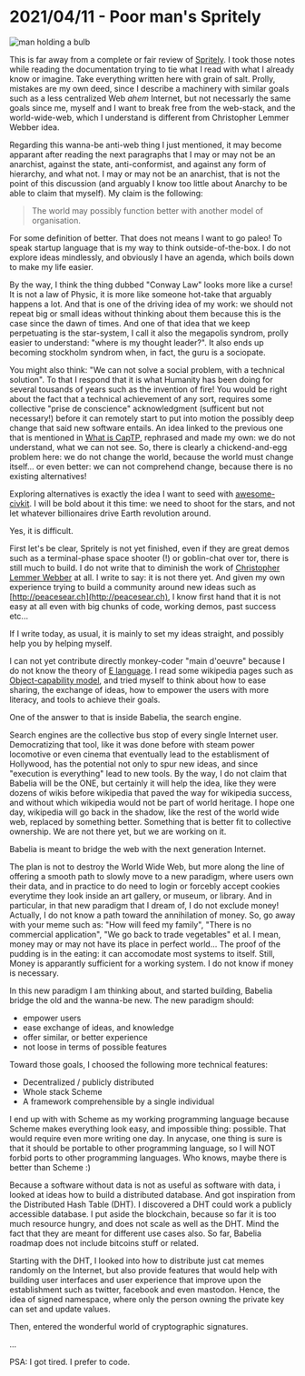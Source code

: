 # 2021/04/11 - Poor man's Spritely

![man holding a bulb](https://images.unsplash.com/photo-1474631245212-32dc3c8310c6?ixlib=rb-1.2.1&ixid=MXwxMjA3fDB8MHxwaG90by1wYWdlfHx8fGVufDB8fHw%3D&auto=format&fit=crop&w=1024&q=80)

This is far away from a complete or fair review of
[Spritely](https://spritelyproject.org/). I took those notes while
reading the documentation trying to tie what I read with what I
already know or imagine. Take everything written here with grain of
salt. Prolly, mistakes are my own deed, since I describe a machinery
with similar goals such as a less centralized Web *ahem* Internet, but
not necessarly the same goals since me, myself and I want to break
free from the web-stack, and the world-wide-web, which I understand is
different from Christopher Lemmer Webber idea.

Regarding this wanna-be anti-web thing I just mentioned, it may become
apparant after reading the next paragraphs that I may or may not be an
anarchist, against the state, anti-conformist, and against any form of
hierarchy, and what not. I may or may not be an anarchist, that is not
the point of this discussion (and arguably I know too little about
Anarchy to be able to claim that myself). My claim is the following:

> The world may possibly function better with another model of
> organisation.

For some definition of better. That does not means I want to go paleo!
To speak startup language that is my way to think
outside-of-the-box. I do not explore ideas mindlessly, and obviously I
have an agenda, which boils down to make my life easier.

By the way, I think the thing dubbed "Conway Law" looks more like a
curse! It is not a law of Physic, it is more like someone hot-take
that arguably happens a lot. And that is one of the driving idea of my
work: we should not repeat big or small ideas without thinking about
them because this is the case since the dawn of times. And one of that
idea that we keep perpetuating is the star-system, I call it also the
megapolis syndrom, prolly easier to understand: "where is my thought
leader?". It also ends up becoming stockholm syndrom when, in fact,
the guru is a sociopate.

You might also think: "We can not solve a social problem, with a
technical solution". To that I respond that it is what Humanity has
been doing for several tousands of years such as the invention of
fire! You would be right about the fact that a technical achievement
of any sort, requires some collective "prise de conscience"
acknowledgment (sufficent but not necessary!) before it can remotely
start to put into motion the possibly deep change that said new
software entails. An idea linked to the previous one that is mentioned
in [What is
CapTP](https://spritelyproject.org/news/what-is-captp.html), rephrased
and made my own: we do not understand, what we can not see. So, there
is clearly a chickend-and-egg problem here: we do not change the
world, because the world must change itself... or even better: we can
not comprehend change, because there is no existing alternatives!

Exploring alternatives is exactly the idea I want to seed with
[awesome-civkit](https://github.com/amirouche/awesome-civkit/).  I
will be bold about it this time: we need to shoot for the stars, and
not let whatever billionaires drive Earth revolution around.

Yes, it is difficult.

First let's be clear, Spritely is not yet finished, even if they are
great demos such as a terminal-phase space shooter (!) or goblin-chat
over tor, there is still much to build. I do not write that to
diminish the work of [Christopher Lemmer
Webber](https://dustycloud.org/) at all. I write to say: it is not
there yet.  And given my own experience trying to build a community
around new ideas such as [http://peacesear.ch](http://peacesear.ch), I
know first hand that it is not easy at all even with big chunks of
code, working demos, past success etc...

If I write today, as usual, it is mainly to set my ideas straight, and
possibly help you by helping myself.

I can not yet contribute directly monkey-coder "main d'oeuvre" because
I do not know the theory of [E language](www.erights.org/). I read
some wikipedia pages such as [Object-capability
model](https://en.wikipedia.org/wiki/Object-capability_model), and
tried myself to think about how to ease sharing, the exchange of
ideas, how to empower the users with more literacy, and tools to
achieve their goals.

One of the answer to that is inside Babelia, the search engine.

Search engines are the collective bus stop of every single Internet
user. Democratizing that tool, like it was done before with steam
power locomotive or even cinema that eventually lead to the
establisment of Hollywood, has the potential not only to spur new
ideas, and since "execution is everything" lead to new tools. By the
way, I do not claim that Babelia will be the ONE, but certainly it
will help the idea, like they were dozens of wikis before wikipedia
that paved the way for wikipedia success, and without which wikipedia
would not be part of world heritage. I hope one day, wikipedia will go
back in the shadow, like the rest of the world wide web, replaced by
something better. Something that is better fit to collective
ownership. We are not there yet, but we are working on it.

Babelia is meant to bridge the web with the next generation Internet.

The plan is not to destroy the World Wide Web, but more along the line
of offering a smooth path to slowly move to a new paradigm, where
users own their data, and in practice to do need to login or forcebly
accept cookies everytime they look inside an art gallery, or museum,
or library. And in particular, in that new paradigm that I dream of, I
do not exclude money! Actually, I do not know a path toward the
annihilation of money. So, go away with your meme such as: "How will
feed my family", "There is no commercial application", "We go back to
trade vegetables" et al. I mean, money may or may not have its place
in perfect world... The proof of the pudding is in the eating: it can
accomodate most systems to itself. Still, Money is apparantly
sufficient for a working system. I do not know if money is necessary.

In this new paradigm I am thinking about, and started building,
Babelia bridge the old and the wanna-be new. The new paradigm should:

- empower users
- ease exchange of ideas, and knowledge
- offer similar, or better experience
- not loose in terms of possible features

Toward those goals, I choosed the following more technical features:

- Decentralized / publicly distributed
- Whole stack Scheme
- A framework comprehensible by a single individual

I end up with with Scheme as my working programming language because
Scheme makes everything look easy, and impossible thing:
possible. That would require even more writing one day. In anycase,
one thing is sure is that it should be portable to other programming
language, so I will NOT forbid ports to other programming
languages. Who knows, maybe there is better than Scheme :)

Because a software without data is not as useful as software with
data, i looked at ideas how to build a distributed database. And got
inspiration from the Distributed Hash Table (DHT). I discovered a DHT
could work a publicly accessible database. I put aside the blockchain,
because so far it is too much resource hungry, and does not scale as
well as the DHT. Mind the fact that they are meant for different use
cases also. So far, Babelia roadmap does not include bitcoins stuff or
related.

Starting with the DHT, I looked into how to distribute just cat memes
randomly on the Internet, but also provide features that would help
with building user interfaces and user experience that improve upon
the establishment such as twitter, facebook and even mastodon. Hence,
the idea of signed namespace, where only the person owning the private
key can set and update values.

Then, entered the wonderful world of cryptographic signatures.

...

PSA: I got tired. I prefer to code.
